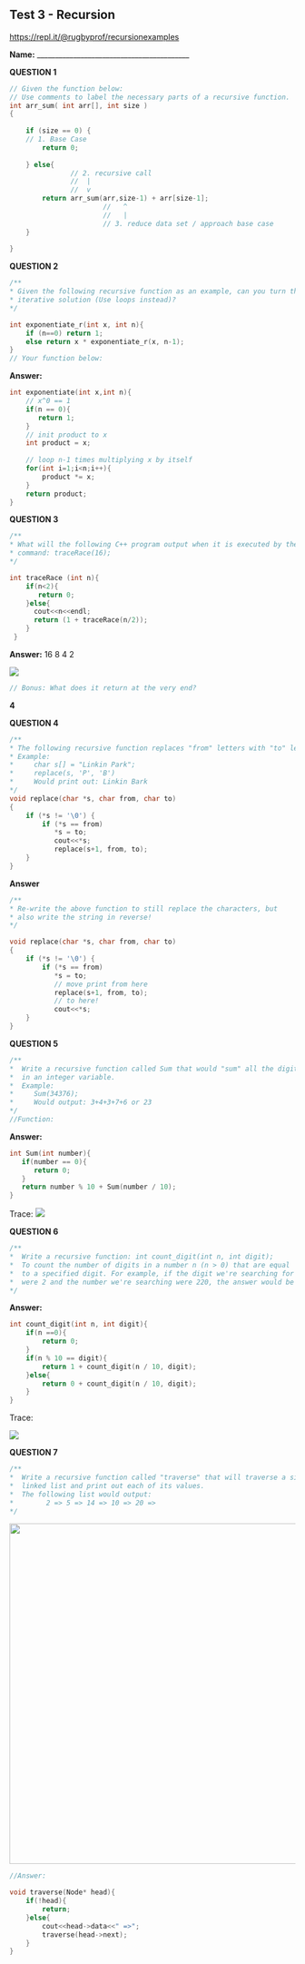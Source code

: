 

## Test 3 - Recursion

https://repl.it/@rugbyprof/recursionexamples

**Name:** __________________________________________

**QUESTION 1** 
```cpp
// Given the function below:
// Use comments to label the necessary parts of a recursive function.
int arr_sum( int arr[], int size )
{ 
    
    if (size == 0) {
    // 1. Base Case
        return 0;
        
    } else{
	           // 2. recursive call
	           //  |
	           //  v
	    return arr_sum(arr,size-1) + arr[size-1];
	                   //   ^
	                   //   |
		               // 3. reduce data set / approach base case
    }
    
}

```

**QUESTION 2** 

```cpp  
/**  
* Given the following recursive function as an example, can you turn this into an 
* iterative solution (Use loops instead)?
*/  

int exponentiate_r(int x, int n){
    if (n==0) return 1;
    else return x * exponentiate_r(x, n-1);
} 
// Your function below:
```

**Answer:**

```cpp
int exponentiate(int x,int n){
	// x^0 == 1
	if(n == 0){
	   return 1;
	}
	// init product to x
    int product = x;
    
    // loop n-1 times multiplying x by itself
	for(int i=1;i<n;i++){
		product *= x;
	}
    return product;
}

```  

**QUESTION 3** 

```cpp  
/**  
* What will the following C++ program output when it is executed by the following 
* command: traceRace(16); 
*/  

int traceRace (int n){
    if(n<2){
       return 0;
    }else{
      cout<<n<<endl;
      return (1 + traceRace(n/2));
    }
 }
 ```

**Answer:**
16
8
4
2

![](https://d3vv6lp55qjaqc.cloudfront.net/items/2q3j3g0P2E3E1h0u3B2S/recursion-trace-1.png)

```cpp
// Bonus: What does it return at the very end?
```
**4**


**QUESTION 4** 
```cpp  
/**  
* The following recursive function replaces "from" letters with "to" letters.
* Example:
*     char s[] = "Linkin Park";
*     replace(s, 'P', 'B') 
*     Would print out: Linkin Bark
*/ 
void replace(char *s, char from, char to)
{
	if (*s != '\0') {
		if (*s == from) 
		   *s = to;
		   cout<<*s;
		   replace(s+1, from, to);
	}
}
```
**Answer**
```cpp
/**  
* Re-write the above function to still replace the characters, but 
* also write the string in reverse!
*/

void replace(char *s, char from, char to)
{
	if (*s != '\0') {
		if (*s == from) 
		   *s = to;
		   // move print from here
		   replace(s+1, from, to);
		   // to here!
		   cout<<*s;
	}
}

```

**QUESTION 5** 
```cpp  
/**  
*  Write a recursive function called Sum that would "sum" all the digits 
*  in an integer variable.
*  Example:
*     Sum(34376);
*     Would output: 3+4+3+7+6 or 23
*/  
//Function:
```

**Answer:**
```cpp
int Sum(int number){
   if(number == 0){
      return 0;
   }
   return number % 10 + Sum(number / 10);
}
```
Trace:
![](https://d3vv6lp55qjaqc.cloudfront.net/items/3p251s3m1J273Z3o3j1W/recursion-trace-3.png)

**QUESTION 6** 
```cpp
/**  
*  Write a recursive function: int count_digit(int n, int digit); 
*  To count the number of digits in a number n (n > 0) that are equal 
*  to a specified digit. For example, if the digit we're searching for 
*  were 2 and the number we're searching were 220, the answer would be 2.
*/
```
**Answer:**
```cpp
int count_digit(int n, int digit){
	if(n ==0){
		return 0;
	}
    if(n % 10 == digit){
        return 1 + count_digit(n / 10, digit);
    }else{
        return 0 + count_digit(n / 10, digit);
    }
}
```
Trace:

![](https://d3vv6lp55qjaqc.cloudfront.net/items/1S2y3X3Z3o381B0Q0T1O/recursion-trace-4.png)
  
**QUESTION 7** 
```cpp
/**  
*  Write a recursive function called "traverse" that will traverse a singly 
*  linked list and print out each of its values.
*  The following list would output: 
*        2 => 5 => 14 => 10 => 20 =>
*/
```
<img src="https://d3vv6lp55qjaqc.cloudfront.net/items/1j440h2X2l1I0f0C1u3c/linked_list_single.png" width=600>

```cpp
//Answer:

void traverse(Node* head){
    if(!head){
        return;
    }else{
        cout<<head->data<<" =>";
        traverse(head->next);
    }
}
```





